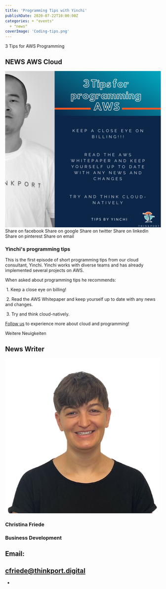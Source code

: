 ```yaml
---
title: 'Programming Tips with Yinchi'
publishDate: 2020-07-22T10:00:00Z
categories: + "events"
  + "news"
coverImage: 'Coding-tips.png'
---
```


3 Tips for AWS Programming

## NEWS AWS Cloud

![](images/Coding-tips-1024x1024.png) Share on facebook Share on google Share on twitter Share on linkedin Share on pinterest Share on email

### Yinchi's programming tips

This is the first episode of short programming tips from our cloud consultant, Yinchi. Yinchi works with diverse teams and has already implemented several projects on AWS. 

When asked about programming tips he recommends: 

 1. Keep a close eye on billing! 

 2. Read the AWS Whitepaper and keep yourself up to date with any news and changes. 

 3. Try and think cloud-natively. 

[Follow us](https://www.linkedin.com/company/thinkport) to experience more about cloud and programming! 

Weitere Neuigkeiten

## News Writer

![](images/Christina.png)

### Christina Friede

### Business Development

## Email:

## cfriede@thinkport.digital

* [](https://www.linkedin.com/in/christina-friede-2a6426168/)
